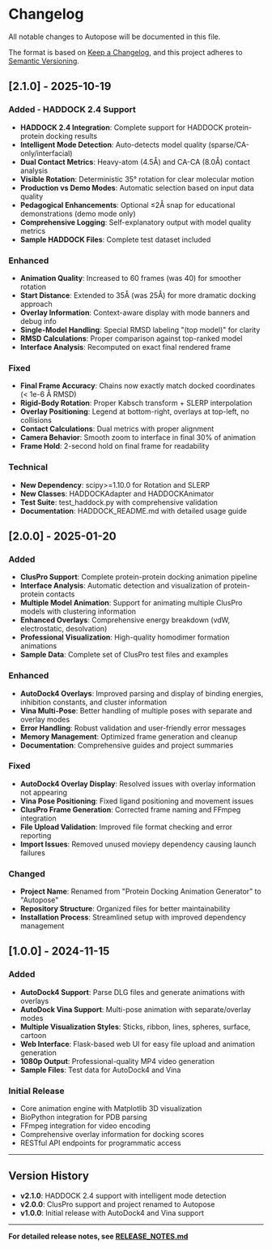# Changelog

All notable changes to Autopose will be documented in this file.

The format is based on [Keep a Changelog](https://keepachangelog.com/en/1.0.0/),
and this project adheres to [Semantic Versioning](https://semver.org/spec/v2.0.0.html).

## [2.1.0] - 2025-10-19

### Added - HADDOCK 2.4 Support
- **HADDOCK 2.4 Integration**: Complete support for HADDOCK protein-protein docking results
- **Intelligent Mode Detection**: Auto-detects model quality (sparse/CA-only/interfacial)
- **Dual Contact Metrics**: Heavy-atom (4.5Å) and CA-CA (8.0Å) contact analysis
- **Visible Rotation**: Deterministic 35° rotation for clear molecular motion
- **Production vs Demo Modes**: Automatic selection based on input data quality
- **Pedagogical Enhancements**: Optional ≤2Å snap for educational demonstrations (demo mode only)
- **Comprehensive Logging**: Self-explanatory output with model quality metrics
- **Sample HADDOCK Files**: Complete test dataset included

### Enhanced
- **Animation Quality**: Increased to 60 frames (was 40) for smoother rotation
- **Start Distance**: Extended to 35Å (was 25Å) for more dramatic docking approach
- **Overlay Information**: Context-aware display with mode banners and debug info
- **Single-Model Handling**: Special RMSD labeling "(top model)" for clarity
- **RMSD Calculations**: Proper comparison against top-ranked model
- **Interface Analysis**: Recomputed on exact final rendered frame

### Fixed
- **Final Frame Accuracy**: Chains now exactly match docked coordinates (< 1e-6 Å RMSD)
- **Rigid-Body Rotation**: Proper Kabsch transform + SLERP interpolation
- **Overlay Positioning**: Legend at bottom-right, overlays at top-left, no collisions
- **Contact Calculations**: Dual metrics with proper alignment
- **Camera Behavior**: Smooth zoom to interface in final 30% of animation
- **Frame Hold**: 2-second hold on final frame for readability

### Technical
- **New Dependency**: scipy>=1.10.0 for Rotation and SLERP
- **New Classes**: HADDOCKAdapter and HADDOCKAnimator
- **Test Suite**: test_haddock.py with comprehensive validation
- **Documentation**: HADDOCK_README.md with detailed usage guide

## [2.0.0] - 2025-01-20

### Added
- **ClusPro Support**: Complete protein-protein docking animation pipeline
- **Interface Analysis**: Automatic detection and visualization of protein-protein contacts
- **Multiple Model Animation**: Support for animating multiple ClusPro models with clustering information
- **Enhanced Overlays**: Comprehensive energy breakdown (vdW, electrostatic, desolvation)
- **Professional Visualization**: High-quality homodimer formation animations
- **Sample Data**: Complete set of ClusPro test files and examples

### Enhanced
- **AutoDock4 Overlays**: Improved parsing and display of binding energies, inhibition constants, and cluster information
- **Vina Multi-Pose**: Better handling of multiple poses with separate and overlay modes
- **Error Handling**: Robust validation and user-friendly error messages
- **Memory Management**: Optimized frame generation and cleanup
- **Documentation**: Comprehensive guides and project summaries

### Fixed
- **AutoDock4 Overlay Display**: Resolved issues with overlay information not appearing
- **Vina Pose Positioning**: Fixed ligand positioning and movement issues
- **ClusPro Frame Generation**: Corrected frame naming and FFmpeg integration
- **File Upload Validation**: Improved file format checking and error reporting
- **Import Issues**: Removed unused moviepy dependency causing launch failures

### Changed
- **Project Name**: Renamed from "Protein Docking Animation Generator" to "Autopose"
- **Repository Structure**: Organized files for better maintainability
- **Installation Process**: Streamlined setup with improved dependency management

## [1.0.0] - 2024-11-15

### Added
- **AutoDock4 Support**: Parse DLG files and generate animations with overlays
- **AutoDock Vina Support**: Multi-pose animation with separate/overlay modes
- **Multiple Visualization Styles**: Sticks, ribbon, lines, spheres, surface, cartoon
- **Web Interface**: Flask-based web UI for easy file upload and animation generation
- **1080p Output**: Professional-quality MP4 video generation
- **Sample Files**: Test data for AutoDock4 and Vina

### Initial Release
- Core animation engine with Matplotlib 3D visualization
- BioPython integration for PDB parsing
- FFmpeg integration for video encoding
- Comprehensive overlay information for docking scores
- RESTful API endpoints for programmatic access

---

## Version History

- **v2.1.0**: HADDOCK 2.4 support with intelligent mode detection
- **v2.0.0**: ClusPro support and project renamed to Autopose
- **v1.0.0**: Initial release with AutoDock4 and Vina support

---

**For detailed release notes, see [RELEASE_NOTES.md](RELEASE_NOTES.md)**
